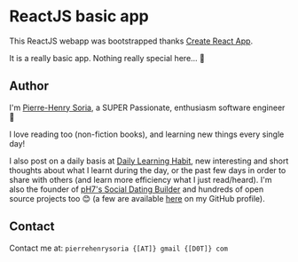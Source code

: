 # ReactJS basic app

This ReactJS webapp was bootstrapped thanks [Create React App](https://github.com/facebook/create-react-app).

It is a really basic app. Nothing really special here... 🙂


## Author

I'm [Pierre-Henry Soria](http://ph7.me/about-me/), a SUPER Passionate, enthusiasm software engineer 🤖

I love reading too (non-fiction books), and learning new things every single day!

I also post on a daily basis at [Daily Learning Habit](https://dailylearninghabit.com), new interesting and short thoughts about what I learnt during the day, or the past few days in order to share with others (and learn more efficiency what I just read/heard).
I'm also the founder of [pH7's Social Dating Builder](https://github.com/pH7Software/pH7-Social-Dating-CMS) and hundreds of open source projects too 😊 (a  few are available [here](https://github.com/pH-7?tab=repositories) on my GitHub profile).


## Contact

Contact me at: `pierrehenrysoria {[AT]} gmail {[D0T]} com`

